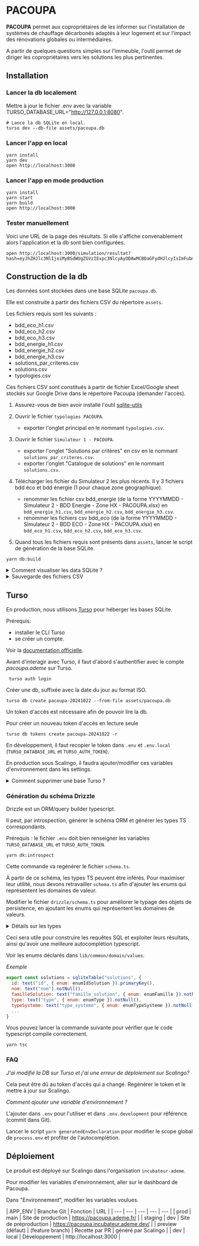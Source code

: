 # PACOUPA

**PACOUPA** permet aux copropriétaires de les informer sur l'installation de systèmes de chauffage décarbonés adaptés à leur logement et sur l'impact des rénovations globales ou intermédiaires.

A partir de quelques questions simples sur l’immeuble, l'outil permet de diriger les copropriétaires vers les solutions les plus pertinentes.

## Installation

### Lancer la db localement

Mettre à jour le fichier .env avec la variable TURSO_DATABASE_URL="http://127.0.0.1:8080".

```shell
# Lance la db SQLite en local.
turso dev --db-file assets/pacoupa.db 
```

### Lancer l'app en local

```shell
yarn install
yarn dev
open http://localhost:3000
```

### Lancer l'app en mode production

```shell
yarn install        
yarn start
yarn build
open http://localhost:3000
```

### Tester manuellement

Voici une URL de la page des résultats. 
Si elle s'affiche convenablement alors l'application et la db sont bien configurées.

```shell
open http://localhost:3000/simulation/resultat?hash=eyJhZHJlc3NlIjoiMyBSdWUgZGVzIExpc3NlcyAyODAwMCBDaGFydHJlcyIsImFubmVlIjoxOTcwLCJyZW5vdmF0aW9uIjpbXSwibmJMb2dlbWVudHMiOjMwLCJwb3NzZWRlRXNwYWNlc0V4dGVyaWV1cnNDb21tdW5zIjoiTm9uIiwicG9zc2VkZUVzcGFjZXNFeHRlcmlldXJzUGVyc29ubmVscyI6Ik91aSIsImVzcGFjZXNFeHRlcmlldXJzUGVyc29ubmVscyI6WyJiYWxjb24iXSwidHlwZUNIIjoiaW5kaXZpZHVlbCIsImVuZXJnaWVDSCI6ImdheiIsImVtZXR0ZXVyIjoicmFkaWF0ZXVycyIsInR5cGVFQ1MiOiJpbmRpdmlkdWVsIiwiZW5lcmdpZUVDUyI6ImdheiJ9&travauxNiveauIsolation=Global
```

## Construction de la db

Les données sont stockées dans une base SQLite `pacoupa.db`. 

Elle est construite à partir des fichiers CSV du répertoire `assets`. 

Les fichiers requis sont les suivants :
- bdd_eco_h1.csv
- bdd_eco_h2.csv
- bdd_eco_h3.csv
- bdd_energie_h1.csv
- bdd_energie_h2.csv
- bdd_energie_h3.csv
- solutions_par_criteres.csv
- solutions.csv
- typologies.csv

Ces fichiers CSV sont constitués à partir de fichier Excel/Google sheet stockés sur Google Drive dans le répertoire Pacoupa (demander l'accès).

1. Assurez-vous de bien avoir installé l'outil [sqlite-utils](https://sqlite-utils.datasette.io/en/stable/installation.html#using-homebrew)

2. Ouvrir le fichier `typologies PACOUPA`.
    - exporter l'onglet principal en le nommant `typologies.csv`.

3. Ouvrir le fichier `Simulateur 1 - PACOUPA`.
    - exporter l'onglet "Solutions par critères" en csv en le nommant `solutions_par_criteres.csv`.
    - exporter l'onglet "Catalogue de solutions" en le nommant `solutions.csv`.
    
4. Télécharger les fichier du Simulateur 2 les plus récents. Il y 3 fichiers bdd éco et bdd énergie (1 pour chaque zone géographique).
    - renommer les fichier csv bdd_energie (de la forme YYYYMMDD - Simulateur 2 - BDD Energie - Zone HX - PACOUPA.xlsx) en `bdd_energie_h1.csv`, `bdd_energie_h2.csv`, `bdd_energie_h3.csv`.
    - renommer les fichiers csv bdd_eco (de la forme YYYYMMDD - Simulateur 2 - BDD ECO - Zone HX - PACOUPA.xlsx) en `bdd_eco_h1.csv`, `bdd_eco_h2.csv`, `bdd_eco_h3.csv`.

5. Quand tous les fichiers requis sont présents dans `assets`, lancer le script de génération de la base SQLite.

```shell
yarn db:build
```

<details>
    <summary>Comment visualiser les data SQLite ?</summary>

    Pour visualiser les data, vous pouvez utiliser l'outil datasette.

    datasette assets/pacoupa.db

    Une technique pour s'assurer que le script de génération de la base s'est bien lancé, est de regarder la volumétrie attendue (ex: 120 000 lignes pour bdd_eco et bdd_energie).

</details>

<details>
    <summary>Sauvegarde des fichiers CSV</summary>

    Pour ne pas surcharger inutilement le repo GitHub Pacoupa, les fichiers CSV ne sont pas stockés (cf. .gitignore).

    Donc, à chaque fois qu'un fichier pacoupa.db est créé, et à minima, quand il est utilisé en production (cf. plus loin sur l'hébergement Turso), il est fortement conseillé de stocker l'ensemble des fichiers CSV dans un répertoire de backup sur le Drive de l'équipe. 
    
    Comme cela, à tout moment l'historique des fichiers sources qui ont permis de constituer une certaine version de la base SQLite est récupérable.
    
</details>

## Turso

En production, nous utilisons [Turso](https://turso.tech/) pour héberger les bases SQLite.


Prérequis: 
- installer le CLI Turso
- se créer un compte. 

Voir la [documentation officielle](https://docs.turso.tech/quickstart). 

Avant d'interagir avec Turso, il faut d'abord s'authentifier avec le compte *pacoupa.ademe* sur Turso.

```shell
 turso auth login
```

Créer une db, suffixée avec la date du jour au format ISO.

```shell
turso db create pacoupa-20241022 --from-file assets/pacoupa.db
```

Un token d'accès est nécessaire afin de pouvoir lire la db.

Pour créer un nouveau token d'accès en lecture seule
```shell
turso db tokens create pacoupa-20241022 -r 
```

En développement, il faut recopier le token dans `.env` et `.env.local` (`TURSO_DATABASE_URL` et `TURSO_AUTH_TOKEN`).

En production sous Scalingo, il faudra ajouter/modifier ces variables d'environnement dans les settings.

<details>
    <summary>Comment supprimer une base Turso ?</summary>

    Ex: turso db destroy pacoupa-20240923.
</details>


### Génération du schéma Drizzle

Drizzle est un ORM/query builder typescript.

Il peut, par introspection, générer le schéma ORM et générer les types TS correspondants.

Prérequis : le fichier `.env` doit bien renseigner les variables `TURSO_DATABASE_URL` et `TURSO_AUTH_TOKEN`.


```shell
yarn dk:introspect
```

Cette commande va regénérer le fichier `schema.ts`.

À partir de ce schéma, les types TS peuvent être inférés. Pour maximiser leur utilité, nous devons retravailler `schema.ts` afin d'ajouter les enums qui représentent les domaines de valeur.

Modifier le fichier `drizzle/schema.ts` pour améliorer le typage des objets de persistence, en ajoutant les enums qui représentent les domaines de valeurs.

<details>
    <summary>Détails sur les types</summary>

    Grâce à cela, nous bénéficierons d'une autocomplétion parfaite. Par exemple, pour le champ `dpe`, nous aurons comme valeurs possibles `["A", "B", "C", "D", "E", "F", "G"]`. 
    
    Nous utilisons également drizzle-zod, qui permet d'inférer des schémas zod à partir du schéma Drizzle.

    Ex: 
        // zod-schema.ts
        import { createSelectSchema } from "drizzle-zod";
        import { type z } from "zod";
        import { bddEco, bddEnergie, criteres, typologies } from "./schema";

        export const criteresBatimentSchema = createSelectSchema(criteres);

    De cette façon, nous essayons autant que possible de ne pas se répéter tout en apportant le plus d'information au niveau des types.
</details>

Ceci sera utile pour construire les requêtes SQL et exploiter leurs résultats, ainsi qu'avoir une meilleure autocomplétion typescript.

Voir les enums déclarés dans `lib/common/domain/values`.

*Exemple*

```js
export const solutions = sqliteTable("solutions", {
  id: text("id", { enum: enumIdSolution }).primaryKey(),
  nom: text("nom").notNull(),
  familleSolution: text("famille_solution", { enum: enumFamille }).notNull(),
  type: text("type", { enum: enumType }).notNull(),
  typeSysteme: text("type_systeme", { enum: enumTypeSysteme }).notNull(),
  ...
}
```

Vous pouvez lancer la commande suivante pour vérifier que le code typescript compile correctement.

```shell
yarn tsc
```

### FAQ

*J'ai modifié la DB sur Turso et j'ai une erreur de déploiement sur Scalingo?*

Cela peut être dû au token d'accès qui a changé. 
Regénérer le token et le mettre à jour sur Scalingo.

*Comment ajouter une variable d'environnement ?*

L'ajouter dans `.env` pour l'utiliser et dans `.env.development` pour référence (commit dans Git).

Lancer le script `yarn generatedEnvDeclaration` pour modifier le scope global de `process.env` et profiter de l'autocomplétion.

## Déploiement

Le produit est déployé sur Scalingo dans l'organisation `incubateur-ademe`.

Pour modifier les variables d'environnement, aller sur le dashboard de Pacoupa.

Dans "Environnement", modifier les variables voulues. 

| APP_ENV | Branche Git | Fonction | URL |
| --- | --- | --- | --- | --- |
| prod | main | Site de production | https://pacoupa.ademe.fr/ |
| staging | dev | Site de préproduction | https://pacoupa.incubateur.ademe.dev/ |
| preview (défaut) | (feature branch) | Recette par PR | généré par Scalingo |
| dev | local | Développement | http://localhost:3000 |

